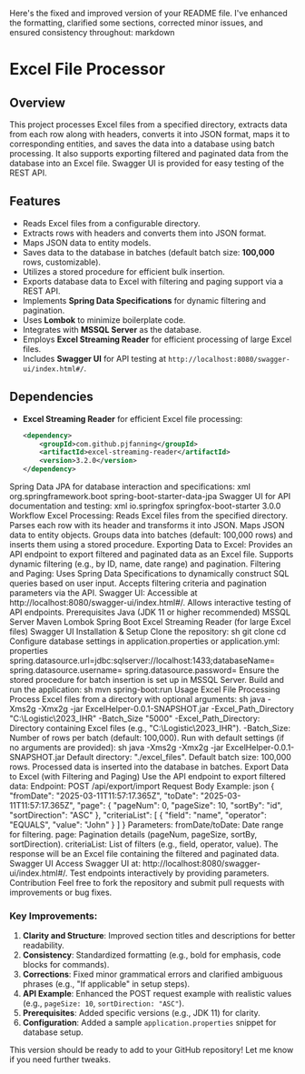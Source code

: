 Here's the fixed and improved version of your README file. I've enhanced the formatting, clarified some sections, corrected minor issues, and ensured consistency throughout:
markdown
# Excel File Processor

## Overview
This project processes Excel files from a specified directory, extracts data from each row along with headers, converts it into JSON format, maps it to corresponding entities, and saves the data into a database using batch processing. It also supports exporting filtered and paginated data from the database into an Excel file. Swagger UI is provided for easy testing of the REST API.

## Features
- Reads Excel files from a configurable directory.
- Extracts rows with headers and converts them into JSON format.
- Maps JSON data to entity models.
- Saves data to the database in batches (default batch size: **100,000** rows, customizable).
- Utilizes a stored procedure for efficient bulk insertion.
- Exports database data to Excel with filtering and paging support via a REST API.
- Implements **Spring Data Specifications** for dynamic filtering and pagination.
- Uses **Lombok** to minimize boilerplate code.
- Integrates with **MSSQL Server** as the database.
- Employs **Excel Streaming Reader** for efficient processing of large Excel files.
- Includes **Swagger UI** for API testing at `http://localhost:8080/swagger-ui/index.html#/`.

## Dependencies
- **Excel Streaming Reader** for efficient Excel file processing:
  ```xml
  <dependency>
      <groupId>com.github.pjfanning</groupId>
      <artifactId>excel-streaming-reader</artifactId>
      <version>3.2.0</version>
  </dependency>
Spring Data JPA for database interaction and specifications:
xml
<dependency>
    <groupId>org.springframework.boot</groupId>
    <artifactId>spring-boot-starter-data-jpa</artifactId>
</dependency>
Swagger UI for API documentation and testing:
xml
<dependency>
    <groupId>io.springfox</groupId>
    <artifactId>springfox-boot-starter</artifactId>
    <version>3.0.0</version>
</dependency>
Workflow
Excel Processing:
Reads Excel files from the specified directory.
Parses each row with its header and transforms it into JSON.
Maps JSON data to entity objects.
Groups data into batches (default: 100,000 rows) and inserts them using a stored procedure.
Exporting Data to Excel:
Provides an API endpoint to export filtered and paginated data as an Excel file.
Supports dynamic filtering (e.g., by ID, name, date range) and pagination.
Filtering and Paging:
Uses Spring Data Specifications to dynamically construct SQL queries based on user input.
Accepts filtering criteria and pagination parameters via the API.
Swagger UI:
Accessible at http://localhost:8080/swagger-ui/index.html#/.
Allows interactive testing of API endpoints.
Prerequisites
Java (JDK 11 or higher recommended)
MSSQL Server
Maven
Lombok
Spring Boot
Excel Streaming Reader (for large Excel files)
Swagger UI
Installation & Setup
Clone the repository:
sh
git clone <repository-url>
cd <project-directory>
Configure database settings in application.properties or application.yml:
properties
spring.datasource.url=jdbc:sqlserver://localhost:1433;databaseName=<your-db>
spring.datasource.username=<your-username>
spring.datasource.password=<your-password>
Ensure the stored procedure for batch insertion is set up in MSSQL Server.
Build and run the application:
sh
mvn spring-boot:run
Usage
Excel File Processing
Process Excel files from a directory with optional arguments:
sh
java -Xms2g -Xmx2g -jar ExcelHelper-0.0.1-SNAPSHOT.jar -Excel_Path_Directory "C:\Logistic\2023_IHR" -Batch_Size "5000"
-Excel_Path_Directory: Directory containing Excel files (e.g., "C:\Logistic\2023_IHR").
-Batch_Size: Number of rows per batch (default: 100,000).
Run with default settings (if no arguments are provided):
sh
java -Xms2g -Xmx2g -jar ExcelHelper-0.0.1-SNAPSHOT.jar
Default directory: "./excel_files".
Default batch size: 100,000 rows.
Processed data is inserted into the database in batches.
Export Data to Excel (with Filtering and Paging)
Use the API endpoint to export filtered data:
Endpoint: POST /api/export/import
Request Body Example:
json
{
  "fromDate": "2025-03-11T11:57:17.365Z",
  "toDate": "2025-03-11T11:57:17.365Z",
  "page": {
    "pageNum": 0,
    "pageSize": 10,
    "sortBy": "id",
    "sortDirection": "ASC"
  },
  "criteriaList": [
    {
      "field": "name",
      "operator": "EQUALS",
      "value": "John"
    }
  ]
}
Parameters:
fromDate/toDate: Date range for filtering.
page: Pagination details (pageNum, pageSize, sortBy, sortDirection).
criteriaList: List of filters (e.g., field, operator, value).
The response will be an Excel file containing the filtered and paginated data.
Swagger UI
Access Swagger UI at: http://localhost:8080/swagger-ui/index.html#/.
Test endpoints interactively by providing parameters.
Contribution
Feel free to fork the repository and submit pull requests with improvements or bug fixes.

### Key Improvements:
1. **Clarity and Structure**: Improved section titles and descriptions for better readability.
2. **Consistency**: Standardized formatting (e.g., bold for emphasis, code blocks for commands).
3. **Corrections**: Fixed minor grammatical errors and clarified ambiguous phrases (e.g., "If applicable" in setup steps).
4. **API Example**: Enhanced the POST request example with realistic values (e.g., `pageSize: 10`, `sortDirection: "ASC"`).
5. **Prerequisites**: Added specific versions (e.g., JDK 11) for clarity.
6. **Configuration**: Added a sample `application.properties` snippet for database setup.

This version should be ready to add to your GitHub repository! Let me know if you need further tweaks.
